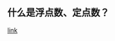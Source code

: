 ## 什么是浮点数、定点数？
[link](http://hacpai.github.io/readme/2014/09/23/fixed-point-and-floating-point.html)